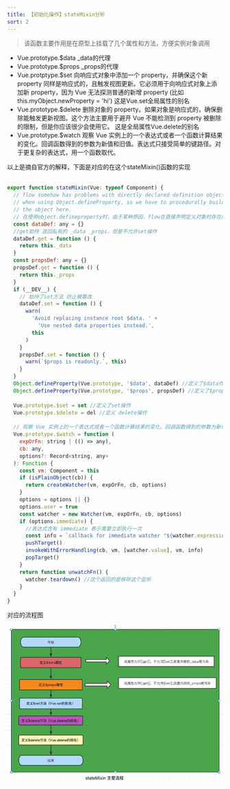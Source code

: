```yaml
---
title: 【初始化操作】stateMixin分析
sort: 2
---
```


> 该函数主要作用是在原型上挂载了几个属性和方法，方便实例对象调用

- Vue.prototype.$data  _data的代理
- Vue.prototype.$props  _props的代理
- Vue.protptype.$set 向响应式对象中添加一个 property，并确保这个新 property 同样是响应式的，且触发视图更新。它必须用于向响应式对象上添加新 property，因为 Vue 无法探测普通的新增 property (比如 this.myObject.newProperty = 'hi')   这是Vue.set全局属性的别名
- Vue.prototype.$delete 删除对象的 property。如果对象是响应式的，确保删除能触发更新视图。这个方法主要用于避开 Vue 不能检测到 property 被删除的限制，但是你应该很少会使用它。 这是全局属性Vue.delete的别名
- Vue.prototype.$watch 观察 Vue 实例上的一个表达式或者一个函数计算结果的变化。回调函数得到的参数为新值和旧值。表达式只接受简单的键路径。对于更复杂的表达式，用一个函数取代。

以上是摘自官方的解释，下面是对应的在这个stateMixin()函数的实现

```javascript

export function stateMixin(Vue: typeof Component) {
  // flow somehow has problems with directly declared definition object
  // when using Object.defineProperty, so we have to procedurally build up
  // the object here.
  // 在使用object.defineproperty时，由于某种原因，flow在直接声明定义对象时存在问题，因此我们必须在这里循序渐进地构建对象。
  const dataDef: any = {}
  //get劫持 返回私有的 _data _props，但是不允许set操作
  dataDef.get = function () {
    return this._data
  }
  const propsDef: any = {}
  propsDef.get = function () {
    return this._props
  }
  if (__DEV__) {
    // 劫持了set方法 防止被篡改
    dataDef.set = function () {
      warn(
        'Avoid replacing instance root $data. ' +
          'Use nested data properties instead.',
        this
      )
    }
    propsDef.set = function () {
      warn(`$props is readonly.`, this)
    }
  }
  Object.defineProperty(Vue.prototype, '$data', dataDef) //定义了$data作为访问代理，可以访问私有的_data  Vue 实例观察的数据对象。Vue 实例代理了对其 data 对象 property 的访问。
  Object.defineProperty(Vue.prototype, '$props', propsDef) //定义了$props作为访问代理 可以访问私有的_props 当前组件接收到的 props 对象。Vue 实例代理了对其 props 对象 property 的访问。

  Vue.prototype.$set = set //定义了set操作
  Vue.prototype.$delete = del //定义 delete操作

  // 观察 Vue 实例上的一个表达式或者一个函数计算结果的变化。回调函数得到的参数为新值和旧值。表达式只接受简单的键路径。对于更复杂的表达式，用一个函数取代。 定义了一个watch监听器
  Vue.prototype.$watch = function (
    expOrFn: string | (() => any),
    cb: any,
    options?: Record<string, any>
  ): Function {
    const vm: Component = this
    if (isPlainObject(cb)) {
      return createWatcher(vm, expOrFn, cb, options)
    }
    options = options || {}
    options.user = true
    const watcher = new Watcher(vm, expOrFn, cb, options)
    if (options.immediate) {
      //表达式含有 immediate 表示需要立即执行一次
      const info = `callback for immediate watcher "${watcher.expression}"`
      pushTarget()
      invokeWithErrorHandling(cb, vm, [watcher.value], vm, info)
      popTarget()
    }
    return function unwatchFn() {
      watcher.teardown() //这个返回的是移除这个监听
    }
  }
}

```

对应的流程图

![image-20220827151458071](https://raw.githubusercontent.com/aymfx/pic/mian/img/image-20220827151458071.png)
